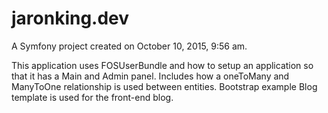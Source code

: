 jaronking.dev
=============

A Symfony project created on October 10, 2015, 9:56 am.

This application uses FOSUserBundle and how to setup an application so that it has a Main and Admin panel.
Includes how a oneToMany and ManyToOne relationship is used between entities.
Bootstrap example Blog template is used for the front-end blog.
